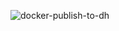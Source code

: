 ![docker-publish-to-dh](https://github.com/swaglive/docker-google-pubsub-proxy/workflows/docker-publish-to-dh/badge.svg)
